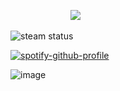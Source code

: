 ⠀⠀⠀⠀⠀⠀⠀ ⠀⠀![](https://komarev.com/ghpvc/?username=your-github-username&color=7e7e7e)

![steam status](https://steam-current-game.vercel.app/api/?steamids=<76561199543431208>)

[![spotify-github-profile](https://spotify-github-profile.kittinanx.com/api/view?uid=31urjbmjokxo2f7g3gr446y7o2gm&cover_image=true&theme=novatorem&show_offline=true&background_color=121212&interchange=false&bar_color_cover=false&bar_color=7e7e7e7e)](https://github.com/kittinan/spotify-github-profile)

![image](https://github.com/user-attachments/assets/c1b7fbc9-0d90-48f9-a844-6ec97cf4f7f8)



